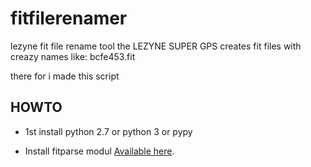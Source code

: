 # fitfilerenamer

lezyne fit file rename tool
the LEZYNE SUPER GPS creates fit files with creazy names like:
bcfe453.fit

there for i made this script

HOWTO
-----------------------------------

  * 1st install python 2.7 or python 3 or pypy

  * Install fitparse modul
    [Available here](http://dtcooper.github.com/python-fitparse/).

  
